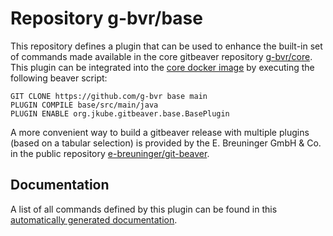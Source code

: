 # Repository g-bvr/base

This repository defines a plugin that can be used to enhance the built-in set of commands made available in the core gitbeaver repository [g-bvr/core](https://github.com/g-bvr/core). 
This plugin can be integrated into the [core docker image](https://hub.docker.com/r/gitbeaver/core/tags)
 by executing the following beaver script:

```
GIT CLONE https://github.com/g-bvr base main
PLUGIN COMPILE base/src/main/java
PLUGIN ENABLE org.jkube.gitbeaver.base.BasePlugin
```

A more convenient way to build a gitbeaver release with multiple 
plugins (based on a tabular selection) 
is provided by the E. Breuninger GmbH & Co. in the public repository
[e-breuninger/git-beaver](https://github.com/e-breuninger/git-beaver).

## Documentation

A list of all commands defined by this plugin can be found in this [automatically generated documentation](doc/BasePlugin.html). 